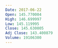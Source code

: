 ```yaml
---
Date: 2017-06-22
Open: 145.770004
High: 146.699997
Low: 145.119995
Close: 145.630005
Adj Close: 143.400879
Volume: 19106300
---
```

